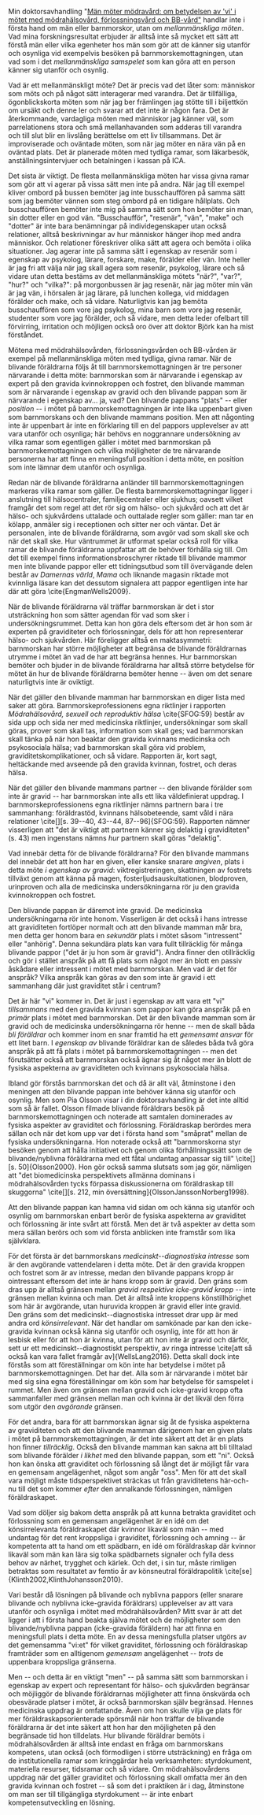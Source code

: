 Min doktorsavhandling "[Män möter mödravård: om betydelsen av 'vi' i mötet med mödrahälsovård, förlossningsvård och BB-vård"](http://urn.kb.se/resolve?urn=urn:nbn:se:umu:diva-124492) handlar inte i första hand om män eller barnmorskor, utan om *mellanmänskliga möten*. Vad mina forskningsresultat erbjuder är alltså inte så mycket ett sätt att förstå män eller vilka egenheter hos män som gör att de känner sig utanför och osynliga vid exempelvis besöken på barnmorskemottagningen, utan vad som i det *mellanmänskliga samspelet* som kan göra att en person känner sig utanför och osynlig.

Vad är ett mellanmänskligt möte? Det är precis vad det låter som: människor som möts och på något sätt interagerar med varandra. Det är tillfälliga, ögonblickskorta möten som när jag ber främlingen jag stötte till i biljettkön om ursäkt och denne ler och svarar att det inte är någon fara. Det är återkommande, vardagliga möten med människor jag känner väl, som parrelationens stora och små mellanhavanden som adderas till varandra och till slut blir en livslång berättelse om ett liv tillsammans. Det är improviserade och oväntade möten, som när jag möter en nära vän på en oväntad plats. Det är planerade möten med tydliga ramar, som läkarbesök, anställningsintervjuer och betalningen i kassan på ICA.

Det sista är viktigt. De flesta mellanmänskliga möten har vissa givna ramar som gör att vi agerar på vissa sätt men inte på andra. När jag till exempel kliver ombord på bussen bemöter jag inte busschauffören på samma sätt som jag bemöter vännen som steg ombord på en tidigare hållplats. Och busschauffören bemöter inte mig på samma sätt som hon bemöter sin man, sin dotter eller en god vän. "Busschaufför", "resenär", "vän", "make" och "dotter" är inte bara benämningar på individegenskaper utan också relationer, alltså beskrivningar av hur människor hänger ihop med andra människor. Och relationer föreskriver olika sätt att agera och bemöta i olika situationer. Jag agerar inte på samma sätt i egenskap av resenär som i egenskap av psykolog, lärare, forskare, make, förälder eller vän. Inte heller är jag fri att välja när jag skall agera som resenär, psykolog, lärare och så vidare utan detta bestäms av det mellanmänskliga mötets "när?", "var?", "hur?" och "vilka?": på morgonbussen är jag resenär, när jag möter min vän är jag vän, i hörsalen är jag lärare, på lunchen kollega, vid middagen förälder och make, och så vidare. Naturligtvis kan jag bemöta busschauffören som vore jag psykolog, mina barn som vore jag resenär, studenter som vore jag förälder, och så vidare, men detta leder ofelbart till förvirring, irritation och möjligen också oro över att doktor Björk kan ha mist förståndet.

Mötena med mödrahälsovården, förlossningsvården och BB-vården är exempel på mellanmänskliga möten med tydliga, givna ramar. När de blivande föräldrarna följs åt till barnmorskemottagningen är tre personer närvarande i detta möte: barnmorskan som är närvarande i egenskap av expert på den gravida kvinnokroppen och fostret, den blivande mamman som är närvarande i egenskap av gravid och den blivande pappan som är närvarande i egenskap av... ja, vad? Den blivande pappans "plats" -- eller *position* -- i mötet på barnmorskemottagningen är inte lika uppenbart given som barnmorskans och den blivande mammans position. Men att någonting inte är uppenbart är inte en förklaring till en del pappors upplevelser av att vara utanför och osynliga; här behövs en noggrannare undersökning av vilka ramar som egentligen gäller i mötet med barnmorskan på barnmorskemottagningen och vilka möjligheter de tre närvarande personerna har att finna en meningsfull position i detta möte, en position som inte lämnar dem utanför och osynliga.

Redan när de blivande föräldrarna anländer till barnmorskemottagningen markeras vilka ramar som gäller. De flesta barnmorskemottagningar ligger i anslutning till hälsocentraler, familjecentraler eller sjukhus; oavsett vilket framgår det som regel att det rör sig om hälso- och sjukvård och att det är hälso- och sjukvårdens uttalade och outtalade regler som gäller: man tar en kölapp, anmäler sig i receptionen och sitter ner och väntar. Det är personalen, inte de blivande föräldrarna, som avgör vad som skall ske och när det skall ske. Hur väntrummet är utformat spelar också roll för vilka ramar de blivande föräldrarna uppfattar att de behöver förhålla sig till. Om det till exempel finns informationsbroschyrer riktade till blivande mammor men inte blivande pappor eller ett tidningsutbud som till övervägande delen består av *Damernas värld*, *Mama* och liknande magasin riktade mot kvinnliga läsare kan det dessutom signalera att pappor egentligen inte har där att göra \cite{EngmanWells2009}.

När de blivande föräldrarna väl träffar barnmorskan är det i stor utsträckning hon som sätter agendan för vad som sker i undersökningsrummet. Detta kan hon göra dels eftersom det är hon som är experten på graviditeter och förlossningar, dels för att hon representerar hälso- och sjukvården. Här föreligger alltså en maktasymmetri: barnmorskan har större möjligheter att begränsa de blivande föräldrarnas utrymme i mötet än vad de har att begränsa hennes. Hur barnmorskan bemöter och bjuder in de blivande föräldrarna har alltså större betydelse för mötet än hur de blivande föräldrarna bemöter henne -- även om det senare naturligtvis inte är oviktigt.

När det gäller den blivande mamman har barnmorskan en diger lista med saker att göra. Barnmorskeprofessionens egna riktlinjer i rapporten *Mödrahälsovård, sexuell och reproduktiv hälsa* \cite{SFOG:59} består av sida upp och sida ner med medicinska riktlinjer, undersökningar som skall göras, prover som skall tas, information som skall ges; vad barnmorskan skall tänka på när hon beaktar den gravida kvinnans medicinska och psykosociala hälsa; vad barnmorskan skall göra vid problem, graviditetskomplikationer, och så vidare. Rapporten är, kort sagt, heltäckande med avseende på den gravida kvinnan, fostret, och deras hälsa.

När det gäller den blivande mammans partner -- den blivande förälder som inte är gravid -- har barnmorskan inte alls ett lika väldefinierat uppdrag. I barnmorskeprofessionens egna riktlinjer nämns partnern bara i tre sammanhang: föräldrastöd, kvinnans hälsobeteende, samt våld i nära relationer \cite[][s. 39--40, 43--44, 87--96]{SFOG:59}. Rapporten nämner visserligen att "det är viktigt att partnern känner sig delaktig i graviditeten" (s. 43) men ingenstans nämns *hur* partnern skall göras "delaktig".

Vad innebär detta för de blivande föräldrarna? För den blivande mammans del innebär det att hon har en given, eller kanske snarare *angiven*, plats i detta möte *i egenskap av gravid*: viktregistreringen, skattningen av fostrets tillväxt genom att känna på magen, fosterljudsauskultationen, blodproven, urinproven och alla de medicinska undersökningarna rör ju den gravida kvinnokroppen och fostret.

Den blivande pappan är däremot inte gravid. De medicinska undersökningarna rör inte honom. Visserligen är det också i hans intresse att graviditeten fortlöper normalt och att den blivande mamman mår bra, men detta ger honom bara en *sekundär* plats i mötet såsom "intressent" eller "anhörig". Denna sekundära plats kan vara fullt tillräcklig för många blivande pappor ("det är ju hon som är gravid"). Andra finner den otillräcklig och gör i stället anspråk på att få plats som något mer än blott en passiv åskådare eller intressent i mötet med barnmorskan. Men vad är det för anspråk? Vilka anspråk kan göras av den som inte är gravid i ett sammanhang där just graviditet står i centrum?

Det är här "vi" kommer in. Det är just i egenskap av att vara ett "vi" *tillsammans* med den gravida kvinnan som pappor kan göra anspråk på en *primär* plats i mötet med barnmorskan. Det är den blivande mamman som är gravid och de medicinska undersökningarna rör henne -- men de skall båda *bli föräldrar* och kommer inom en snar framtid ha ett *gemensamt ansvar* för ett litet barn. I *egenskap av* blivande föräldrar kan de således båda två göra anspråk på att få plats i mötet på barnmorskemottagningen -- men det förutsätter också att barnmorskan också ägnar sig åt något mer än blott de fysiska aspekterna av graviditeten och kvinnans psykosociala hälsa.

Ibland gör förstås barnmorskan det och då är allt väl, åtminstone i den meningen att den blivande pappan inte behöver känna sig utanför och osynlig. Men som Pia Olsson visar i din doktorsavhandling är det inte alltid som så är fallet. Olsson filmade blivande föräldrars besök på barnmorskemottagningen och noterade att samtalen dominerades av fysiska aspekter av graviditet och förlossning. Föräldraskap berördes mera sällan och när det kom upp var det i första hand som "småprat" mellan de fysiska undersökningarna. Hon noterade också att "barnmorskorna styr besöken genom att hålla initiativet och genom olika förhållningssätt som de blivande/nyblivna föräldrarna med ett fåtal undantag anpassar sig till" \cite[][s. 50]{Olsson2000}. Hon gör också samma slutsats som jag gör, nämligen att "det biomedicinska perspektivets allmänna dominans i mödrahälsovården tycks förpassa diskussionerna om föräldraskap till skuggorna" \cite[][s. 212, min översättning]{OlssonJanssonNorberg1998}.

Att den blivande pappan kan hamna vid sidan om och känna sig utanför och osynlig om barnmorskan enbart berör de fysiska aspekterna av graviditet och förlossning är inte svårt att förstå. Men det är två aspekter av detta som mera sällan berörs och som vid första anblicken inte framstår som lika självklara.

För det första är det barnmorskans *medicinskt--diagnostiska intresse* som är den avgörande vattendelaren i detta möte. Det är den gravida kroppen och fostret som är av intresse, medan den blivande pappans kropp är ointressant eftersom det inte är hans kropp som är gravid. Den gräns som dras upp är alltså gränsen mellan *gravid respektive icke-gravid kropp* -- inte gränsen mellan kvinna och man. Det är alltså inte kroppens könstillhörighet som här är avgörande, utan huruvida kroppen är gravid eller inte gravid. Den gräns som det medicinskt--diagnostiska intresset drar upp är med andra ord *könsirrelevant*. När det handlar om samkönade par kan den icke-gravida kvinnan också känna sig utanför och osynlig, inte för att hon är lesbisk eller för att hon är kvinna, utan för att hon inte är gravid och därför, sett ur ett medicinskt--diagnostiskt perspektiv, av ringa intresse \cite[att så också kan vara fallet framgår av]{WellsLang2016}. Detta skall dock inte förstås som att föreställningar om kön inte har betydelse i mötet på barnmorskemottagningen. Det har det. Alla som är närvarande i mötet bär med sig sina egna föreställningar om kön som har betydelse för samspelet i rummet. Men även om gränsen mellan gravid och icke-gravid kropp ofta sammanfaller med gränsen mellan man och kvinna är det likväl den förra som utgör den *avgörande* gränsen.

För det andra, bara för att barnmorskan ägnar sig åt de fysiska aspekterna av graviditeten och att den blivande mamman därigenom har en given plats i mötet på barnmorskemottagningen, är det inte säkert att det är en plats hon finner *tillräcklig*. Också den blivande mamman kan sakna att bli tilltalad som blivande förälder *i likhet* med den blivande pappan, som ett "ni". Också hon kan önska att graviditet och förlossning så långt det är möjligt får vara en gemensam angelägenhet, något som angår "oss". Men för att det skall vara möjligt måste tidsperspektivet sträckas ut från graviditetens här-och-nu till det som kommer *efter* den annalkande förlossningen, nämligen föräldraskapet.

Vad som döljer sig bakom detta anspråk på att kunna betrakta graviditet och förlossning som en gemensam angelägenhet är en idé om det könsirrelevanta föräldraskapet där kvinnor likaväl som män -- med undantag för det rent kroppsliga i graviditet, förlossning och amning -- är kompetenta att ta hand om ett spädbarn, en idé om föräldraskap där kvinnor likaväl som män kan lära sig tolka spädbarnets signaler och fylla dess behov av närhet, trygghet och kärlek. Och det, i sin tur, måste rimligen betraktas som resultatet av femtio år av könsneutral föräldrapolitik \cite[se]{Klinth2002,KlinthJohansson2010}.

Vari består då lösningen på blivande och nyblivna pappors (eller snarare blivande och nyblivna icke-gravida föräldrars) upplevelser av att vara utanför och osynliga i mötet med mödrahälsovården? Mitt svar är att det ligger i att i första hand beakta själva mötet och de möjligheter som den blivande/nyblivna pappan (icke-gravida föräldern) har att finna en meningsfull plats i detta möte. En av dessa meningsfulla platser utgörs av det gemensamma "vi:et" för vilket graviditet, förlossning och föräldraskap framträder som en alltigenom *gemensam* angelägenhet -- *trots* de uppenbara kroppsliga gränserna.

Men -- och detta är en viktigt "men" -- på samma sätt som barnmorskan i egenskap av expert och representant för hälso- och sjukvården begränsar och möjliggör de blivande föräldrarnas möjligheter att finna önskvärda och obesvärade platser i mötet, är också barnmorskan själv begränsad. Hennes medicinska uppdrag är omfattande. Även om hon skulle vilja ge plats för mer föräldraskapsorienterade spörsmål när hon träffar de blivande föräldrarna är det inte säkert att hon har den möjligheten på den begränsade tid hon tilldelats. Hur blivande föräldrar bemöts i mödrahälsovården är alltså inte endast en fråga om barnmorskans kompetens, utan också (och förmodligen i större utsträckning) en fråga om de institutionella ramar som kringgärdar hela verksamheten: styrdokument, materiella resurser, tidsramar och så vidare. Om mödrahälsovårdens uppdrag när det gäller graviditet och förlossning skall omfatta mer än den gravida kvinnan och fostret -- så som det i praktiken är i dag, åtminstone om man ser till tillgängliga styrdokument -- är inte enbart kompetensutveckling en lösning.